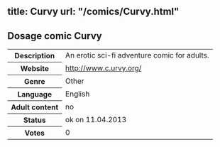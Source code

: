 title: Curvy
url: "/comics/Curvy.html"
---
Dosage comic Curvy
-----------------------------------------

<table class="comicinfo">
<tr>
<th>Description</th><td>An erotic sci-fi adventure comic for adults.</td>
</tr>
<tr>
<th>Website</th><td><a href="http://www.c.urvy.org/">http://www.c.urvy.org/</a></td>
</tr>
<tr>
<th>Genre</th><td>Other</td>
</tr>
<tr>
<th>Language</th><td>English</td>
</tr>
<tr>
<th>Adult content</th><td>no</td>
</tr>
<tr>
<th>Status</th><td>ok on 11.04.2013</td>
</tr>
<tr>
<th>Votes</th><td>0</div></td>
</tr>
</table>
